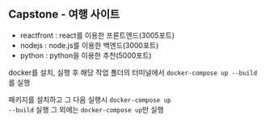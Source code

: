## Capstone - 여행 사이트
- reactfront : react를 이용한 프론트엔드(3005포트)
- nodejs : node.js를 이용한 백엔드(3000포트)
- python : python을 이용한 추천(5000포트)

docker를 설치, 실행 후 해당 작업 폴더의 터미널에서 <code>docker-compose up --build</code>를 실행

패키지를 설치하고 그 다음 실행시 <code>docker-compose up --build</code> 실행
그 외에는 <code>docker-compose up</code>만 실행